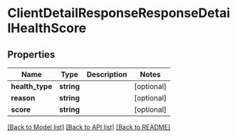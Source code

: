 # ClientDetailResponseResponseDetailHealthScore

## Properties
Name | Type | Description | Notes
------------ | ------------- | ------------- | -------------
**health_type** | **string** |  | [optional] 
**reason** | **string** |  | [optional] 
**score** | **string** |  | [optional] 

[[Back to Model list]](../README.md#documentation-for-models) [[Back to API list]](../README.md#documentation-for-api-endpoints) [[Back to README]](../README.md)


